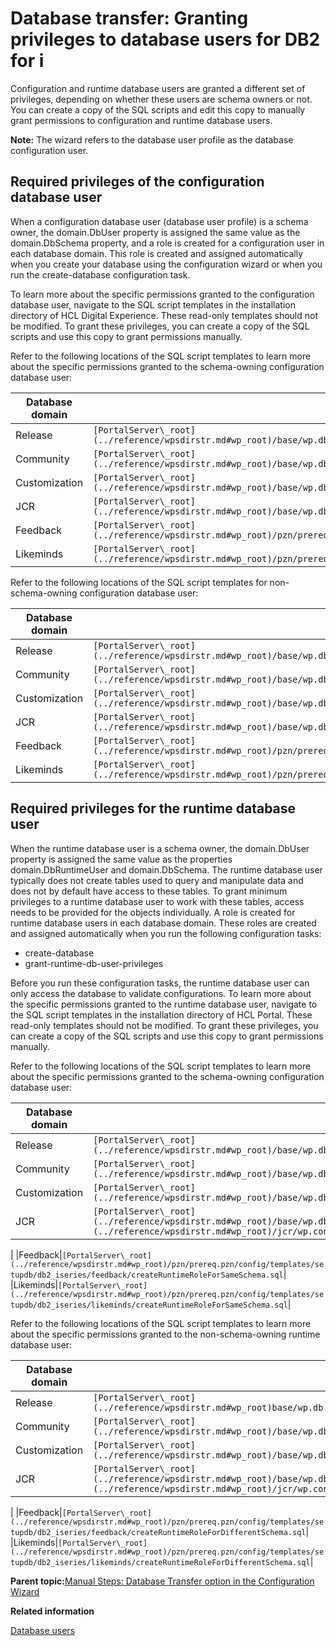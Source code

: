 # Database transfer: Granting privileges to database users for DB2 for i 

Configuration and runtime database users are granted a different set of privileges, depending on whether these users are schema owners or not. You can create a copy of the SQL scripts and edit this copy to manually grant permissions to configuration and runtime database users.

**Note:** The wizard refers to the database user profile as the database configuration user.

## Required privileges of the configuration database user

When a configuration database user \(database user profile\) is a schema owner, the domain.DbUser property is assigned the same value as the domain.DbSchema property, and a role is created for a configuration user in each database domain. This role is created and assigned automatically when you create your database using the configuration wizard or when you run the create-database configuration task.

To learn more about the specific permissions granted to the configuration database user, navigate to the SQL script templates in the installation directory of HCL Digital Experience. These read-only templates should not be modified. To grant these privileges, you can create a copy of the SQL scripts and use this copy to grant permissions manually.

Refer to the following locations of the SQL script templates to learn more about the specific permissions granted to the schema-owning configuration database user:

|Database domain|Location of template|
|---------------|--------------------|
|Release|`[PortalServer\_root](../reference/wpsdirstr.md#wp_root)/base/wp.db.impl/config/templates/setupdb/db2_iseries/release/createConfigRoleForSameSchema.sql`|
|Community|`[PortalServer\_root](../reference/wpsdirstr.md#wp_root)/base/wp.db.impl/config/templates/setupdb/db2_iseries/community/createConfigRoleForSameSchema.sql`|
|Customization|`[PortalServer\_root](../reference/wpsdirstr.md#wp_root)/base/wp.db.impl/config/templates/setupdb/db2_iseries/customization/createConfigRoleForSameSchema.sql`|
|JCR|`[PortalServer\_root](../reference/wpsdirstr.md#wp_root)/base/wp.db.impl/config/templates/setupdb/db2_iseries/jcr/createConfigRoleForSameSchema.sql`|
|Feedback|`[PortalServer\_root](../reference/wpsdirstr.md#wp_root)/pzn/prereq.pzn/config/templates/setupdb/db2_iseries/feedback/createConfigRoleForSameSchema.sql`|
|Likeminds|`[PortalServer\_root](../reference/wpsdirstr.md#wp_root)/pzn/prereq.pzn/config/templates/setupdb/db2_iseries/likeminds/createConfigRoleForSameSchema.sql`|

Refer to the following locations of the SQL script templates for non-schema-owning configuration database user:

|Database domain|Location of template|
|---------------|--------------------|
|Release|`[PortalServer\_root](../reference/wpsdirstr.md#wp_root)/base/wp.db.impl/config/templates/setupdb/db2_iseries/release/createConfigRoleForDifferentSchema.sql`|
|Community|`[PortalServer\_root](../reference/wpsdirstr.md#wp_root)/base/wp.db.impl/config/templates/setupdb/db2_iseries/community/createConfigRoleForDifferentSchema.sql`|
|Customization|`[PortalServer\_root](../reference/wpsdirstr.md#wp_root)/base/wp.db.impl/config/templates/setupdb/db2_iseries/customization/createConfigRoleForDifferentSchema.sql`|
|JCR|`[PortalServer\_root](../reference/wpsdirstr.md#wp_root)/base/wp.db.impl/config/templates/setupdb/db2_iseries/jcr/createConfigRoleForDifferentSchema.sql`|
|Feedback|`[PortalServer\_root](../reference/wpsdirstr.md#wp_root)/pzn/prereq.pzn/config/templates/setupdb/db2_iseries/feedback/createConfigRoleForDifferentSchema.sql`|
|Likeminds|`[PortalServer\_root](../reference/wpsdirstr.md#wp_root)/pzn/prereq.pzn/config/templates/setupdb/db2_iseries/likeminds/createConfigRoleForDifferentSchema.sql`|

## Required privileges for the runtime database user

When the runtime database user is a schema owner, the domain.DbUser property is assigned the same value as the properties domain.DbRuntimeUser and domain.DbSchema. The runtime database user typically does not create tables used to query and manipulate data and does not by default have access to these tables. To grant minimum privileges to a runtime database user to work with these tables, access needs to be provided for the objects individually. A role is created for runtime database users in each database domain. These roles are created and assigned automatically when you run the following configuration tasks:

-   create-database
-   grant-runtime-db-user-privileges

Before you run these configuration tasks, the runtime database user can only access the database to validate configurations. To learn more about the specific permissions granted to the runtime database user, navigate to the SQL script templates in the installation directory of HCL Portal. These read-only templates should not be modified. To grant these privileges, you can create a copy of the SQL scripts and use this copy to grant permissions manually.

Refer to the following locations of the SQL script templates to learn more about the specific permissions granted to the schema-owning configuration database user:

|Database domain|Location of template|
|---------------|--------------------|
|Release|`[PortalServer\_root](../reference/wpsdirstr.md#wp_root)/base/wp.db.impl/config/templates/setupdb/db2_iseries/release/createRuntimeRoleForSameSchema.sql`|
|Community|`[PortalServer\_root](../reference/wpsdirstr.md#wp_root)/base/wp.db.impl/config/templates/setupdb/db2_iseries/community/createRuntimeRoleForSameSchema.sql`|
|Customization|`[PortalServer\_root](../reference/wpsdirstr.md#wp_root)/base/wp.db.impl/config/templates/setupdb/db2_iseries/customization/createRuntimeRoleForSameSchema.sql`|
|JCR|`[PortalServer\_root](../reference/wpsdirstr.md#wp_root)/base/wp.db.impl/config/templates/setupdb/db2_iseries/jcr/createRuntimeRoleForSameSchema.sql``[PortalServer\_root](../reference/wpsdirstr.md#wp_root)/jcr/wp.content.repository.install/config/templates/setupdb/db2_iseries/jcr/grantPermissionsToRuntimeRoleStatic.sql`

|
|Feedback|`[PortalServer\_root](../reference/wpsdirstr.md#wp_root)/pzn/prereq.pzn/config/templates/setupdb/db2_iseries/feedback/createRuntimeRoleForSameSchema.sql`|
|Likeminds|`[PortalServer\_root](../reference/wpsdirstr.md#wp_root)/pzn/prereq.pzn/config/templates/setupdb/db2_iseries/likeminds/createRuntimeRoleForSameSchema.sql`|

Refer to the following locations of the SQL script templates to learn more about the specific permissions granted to the non-schema-owning runtime database user:

|Database domain|Location of template|
|---------------|--------------------|
|Release|`[PortalServer\_root](../reference/wpsdirstr.md#wp_root)base/wp.db.impl/config/templates/setupdb/db2_iseries/release/createRuntimeRoleForDifferentSchema.sql`|
|Community|`[PortalServer\_root](../reference/wpsdirstr.md#wp_root)/base/wp.db.impl/config/templates/setupdb/db2_iseries/community/createRuntimeRoleForDifferentSchema.sql`|
|Customization|`[PortalServer\_root](../reference/wpsdirstr.md#wp_root)/base/wp.db.impl/config/templates/setupdb/db2_iseries/customization/createRuntimeRoleForDifferentSchema.sql`|
|JCR|`[PortalServer\_root](../reference/wpsdirstr.md#wp_root)/base/wp.db.impl/config/templates/setupdb/db2_iseries/jcr/createRuntimeRoleForDifferentSchema.sql``[PortalServer\_root](../reference/wpsdirstr.md#wp_root)/jcr/wp.content.repository.install/config/templates/setupdb/db2_iseries/jcr/grantPermissionsToRuntimeRole.sql`

|
|Feedback|`[PortalServer\_root](../reference/wpsdirstr.md#wp_root)/pzn/prereq.pzn/config/templates/setupdb/db2_iseries/feedback/createRuntimeRoleForDifferentSchema.sql`|
|Likeminds|`[PortalServer\_root](../reference/wpsdirstr.md#wp_root)/pzn/prereq.pzn/config/templates/setupdb/db2_iseries/likeminds/createRuntimeRoleForDifferentSchema.sql`|

**Parent topic:**[Manual Steps: Database Transfer option in the Configuration Wizard](../eua-workflows/kc-db-parent.md)

**Related information**  


[Database users ](../plan/dbusers_common.md)

